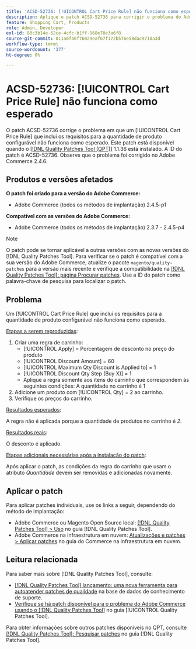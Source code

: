 ```yaml
---
title: 'ACSD-52736: [!UICONTROL Cart Price Rule] não funciona como esperado'
description: Aplique o patch ACSD-52736 para corrigir o problema do Adobe Commerce em que um [!UICONTROL Cart Price Rule] que inclui os requisitos para a quantidade de produto configurável não funciona conforme esperado.
feature: Shopping Cart, Products
role: Admin, Developer
exl-id: 80c3b14e-62ce-4cfc-b1ff-968e70e3a6f8
source-git-commit: 011a6f46f76029eaf67f172b576e58dac9710a3d
workflow-type: tm+mt
source-wordcount: '377'
ht-degree: 0%

---
```


# ACSD-52736: [!UICONTROL Cart Price Rule] não funciona como esperado

O patch ACSD-52736 corrige o problema em que um [!UICONTROL Cart Price Rule] que inclui os requisitos para a quantidade de produto configurável não funciona como esperado. Este patch está disponível quando o [[!DNL Quality Patches Tool (QPT)]](https://experienceleague.adobe.com/en/docs/commerce-operations/tools/quality-patches-tool/quality-patches-tool-to-self-serve-quality-patches) 1.1.36 está instalado. A ID do patch é ACSD-52736. Observe que o problema foi corrigido no Adobe Commerce 2.4.6.

## Produtos e versões afetados

**O patch foi criado para a versão do Adobe Commerce:**

* Adobe Commerce (todos os métodos de implantação) 2.4.5-p1

**Compatível com as versões do Adobe Commerce:**

* Adobe Commerce (todos os métodos de implantação) 2.3.7 - 2.4.5-p4

>[!NOTE]
>
>O patch pode se tornar aplicável a outras versões com as novas versões do [!DNL Quality Patches Tool]. Para verificar se o patch é compatível com a sua versão do Adobe Commerce, atualize o pacote `magento/quality-patches` para a versão mais recente e verifique a compatibilidade na [[!DNL Quality Patches Tool]: página Procurar patches](https://experienceleague.adobe.com/tools/commerce-quality-patches/index.html). Use a ID do patch como palavra-chave de pesquisa para localizar o patch.

## Problema

Um [!UICONTROL Cart Price Rule] que inclui os requisitos para a quantidade de produto configurável não funciona como esperado.

<u>Etapas a serem reproduzidas</u>:

1. Criar uma regra de carrinho:
   * [!UICONTROL Apply] = Porcentagem de desconto no preço do produto
   * [!UICONTROL Discount Amount] = 60
   * [!UICONTROL Maximum Qty Discount is Applied to] = 1
   * [!UICONTROL Discount Qty Step (Buy X)] = 1
   * Aplique a regra somente aos itens do carrinho que correspondem às seguintes condições: A quantidade no carrinho é 1
2. Adicione um produto com [!UICONTROL Qty] = 2 ao carrinho.
3. Verifique os preços do carrinho.

<u>Resultados esperados</u>:

A regra não é aplicada porque a quantidade de produtos no carrinho é *2*.

<u>Resultados reais</u>:

O desconto é aplicado.

<u> Etapas adicionais necessárias após a instalação do patch</u>:

Após aplicar o patch, as condições da regra do carrinho que usam o atributo *Quantidade* devem ser removidas e adicionadas novamente.

## Aplicar o patch

Para aplicar patches individuais, use os links a seguir, dependendo do método de implantação:

* Adobe Commerce ou Magento Open Source local: [[!DNL Quality Patches Tool] > Uso](/help/tools/quality-patches-tool/usage.md) no guia [!DNL Quality Patches Tool].
* Adobe Commerce na infraestrutura em nuvem: [Atualizações e patches > Aplicar patches](https://experienceleague.adobe.com/docs/commerce-cloud-service/user-guide/develop/upgrade/apply-patches.html) no guia do Commerce na infraestrutura em nuvem.

## Leitura relacionada

Para saber mais sobre [!DNL Quality Patches Tool], consulte:

* [[!DNL Quality Patches Tool] lançamento: uma nova ferramenta para autoatender patches de qualidade](https://experienceleague.adobe.com/en/docs/commerce-operations/tools/quality-patches-tool/quality-patches-tool-to-self-serve-quality-patches) na base de dados de conhecimento de suporte.
* [Verifique se há patch disponível para o problema do Adobe Commerce usando o  [!DNL Quality Patches Tool]](/help/tools/quality-patches-tool/patches-available-in-qpt/check-patch-for-magento-issue-with-magento-quality-patches.md) no guia [!UICONTROL Quality Patches Tool].


Para obter informações sobre outros patches disponíveis no QPT, consulte [[!DNL Quality Patches Tool]: Pesquisar patches](https://experienceleague.adobe.com/tools/commerce-quality-patches/index.html) no guia [!DNL Quality Patches Tool].
